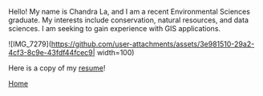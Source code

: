 Hello! My name is Chandra La, and I am a recent Environmental Sciences graduate. My interests include conservation, natural resources, and data sciences. I am seeking to gain experience with GIS applications. 


![IMG_7279](https://github.com/user-attachments/assets/3e981510-29a2-4cf3-8c9e-43fdf44fcec9| width=100)


Here is a copy of my [resume](CV.md)!

[Home](README.md)
